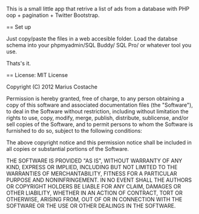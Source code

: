 This is a small little app that retrive a list of ads from a database with PHP oop + pagination + Twitter Bootstrap.

==
Set up

Just copy/paste the files in a web accesible folder. Load the databse schema into your phpmyadmin/SQL Buddy/ SQL Pro/ or whatever tool you use. 

Thats's it.


==
License:
MIT License

Copyright (C) 2012 Marius Costache

Permission is hereby granted, free of charge, to any person obtaining a copy of this software and associated documentation files (the "Software"), to deal in the Software without restriction, including without limitation the rights to use, copy, modify, merge, publish, distribute, sublicense, and/or sell copies of the Software, and to permit persons to whom the Software is furnished to do so, subject to the following conditions:

The above copyright notice and this permission notice shall be included in all copies or substantial portions of the Software.

THE SOFTWARE IS PROVIDED "AS IS", WITHOUT WARRANTY OF ANY KIND, EXPRESS OR IMPLIED, INCLUDING BUT NOT LIMITED TO THE WARRANTIES OF MERCHANTABILITY, FITNESS FOR A PARTICULAR PURPOSE AND NONINFRINGEMENT. IN NO EVENT SHALL THE AUTHORS OR COPYRIGHT HOLDERS BE LIABLE FOR ANY CLAIM, DAMAGES OR OTHER LIABILITY, WHETHER IN AN ACTION OF CONTRACT, TORT OR OTHERWISE, ARISING FROM, OUT OF OR IN CONNECTION WITH THE SOFTWARE OR THE USE OR OTHER DEALINGS IN THE SOFTWARE.
